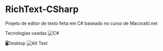 # RichText-CSharp
Projeto de editor de texto feita em C# baseado no curso de Macoratti.net

Tecnologias usadas
<img alt="C#" src="https://img.shields.io/badge/c%23%20-%23239120.svg?&style=for-the-badge&logo=c-sharp&logoColor=white"/>


🖥️Desktop
![Alt Text](https://github.com/{Angelowh}/{RichText-CSharp}/raw/{master}/RichTextBox_Imprimir/RichTextBox_Imprimir/image.gif)
